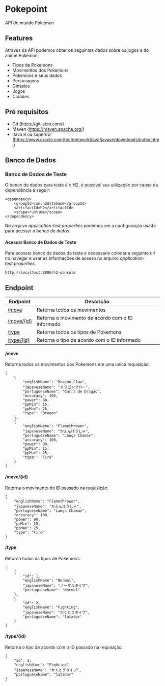 # Pokepoint

API do mundo Pokemon

## Features

Atraves da API podemos obter os seguintes dados sobre os jogos e do anime Pokemon:

- Tipos de Pokemons
- Movimentos dos Pokemons
- Pokemons e seus dados
- Personagens
- Ginásios
- Jogos
- Cidades

## Pré requisitos

- Git (https://git-scm.com/)
- Maven (https://maven.apache.org/)
- Java 8 ou superiror (https://www.oracle.com/technetwork/java/javase/downloads/index.html)

## Banco de Dados

### Banco de Dados de Teste

O banco de dados para teste é o H2, é possivel sua utilização por causa da dependência a seguir:

    <dependency>
        <groupId>com.h2database</groupId>
        <artifactId>h2</artifactId>
        <scope>runtime</scope>
    </dependency>

No arquivo *application-test.properties* podemos ver a configuração usada para acessar o banco de dados.

#### Acessar Banco de Dados de Teste

Para acessar banco de dados de teste e necessario colocar a seguinte url no navegar e usar as informações de acesso no arquivo *application-test.properties*.

    http://localhost:8080/h2-console

## Endpoint


| Endpoint                   | Descrição                                        |
|----------------------------|--------------------------------------------------|
| [/move](#/move)            | Retorna todos os movimentos                      |
| [/move/{id}](#/move/{id})  | Retorna o movimento de acordo com o ID informado |
| [/type](#/type)            | Retorna todos os tipos de Pokemons               |
| [/type/{id}](#/type/{id})  | Retorna o tipo de acordo com o ID informado      |

#### /move

Retorna todos os movimentos dos Pokemons em uma unica requisição:

```
[
    {
        "englishName": "Dragon Claw",
        "japaneseName": "ドラゴンクロー",
        "portugueseName": "Garra de Dragão",
        "accuracy": 100,
        "power": 80,
        "ppMin": 15,
        "ppMax": 25,
        "type": "Dragon"
    },
    {
        "englishName": "Flamethrower",
        "japaneseName": "かえんほうしゃ",
        "portugueseName": "Lança Chamas",
        "accuracy": 100,
        "power": 90,
        "ppMin": 15,
        "ppMax": 25,
        "type": "Fire"
    }
]
```

#### /move/{id}
Retorna o movimento do ID passado na requisição:
```
{
    "englishName": "Flamethrower",
    "japaneseName": "かえんほうしゃ",
    "portugueseName": "Lança Chamas",
    "accuracy": 100,
    "power": 90,
    "ppMin": 15,
    "ppMax": 25,
    "type": "Fire"
}
```

#### /type

Retorna todos os tipos de Pokemons:
```
[
    {
        "id": 1,
        "englishName": "Normal",
        "japaneseName": "ノーマルタイプ",
        "portugueseName": "Normal"
    },
    {
        "id": 2,
        "englishName": "Fighting",
        "japaneseName": "かくとうタイプ",
        "portugueseName": "lutador"
    }
]
```

#### /type/{id}
Retorna o tipo de acordo com o ID passado na requisição:
```
{
    "id": 2,
    "englishName": "Fighting",
    "japaneseName": "かくとうタイプ",
    "portugueseName": "lutador"
}
```